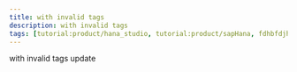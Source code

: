 ```yaml
---
title: with invalid tags
description: with invalid tags
tags: [tutorial:product/hana_studio, tutorial:product/sapHana, fdhbfdjhfdkjkjfd]
---
```


with invalid tags
update
